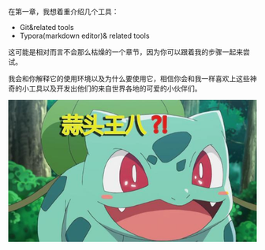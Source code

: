 在第一章，我想着重介绍几个工具：

* Git&related tools
* Typora(markdown editor)& related tools

这可能是相对而言不会那么枯燥的一个章节，因为你可以跟着我的步骤一起来尝试。

我会和你解释它的使用环境以及为什么要使用它，相信你会和我一样喜欢上这些神奇的小工具以及开发出他们的来自世界各地的可爱的小伙伴们。



![蒜头王八](https://raw.githubusercontent.com/gggdttt/ImageBeds/master/img/202108241645378.jpeg)
